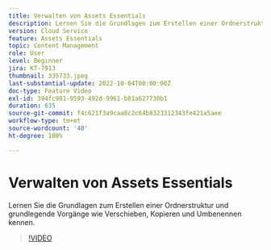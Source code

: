 ```yaml
---
title: Verwalten von Assets Essentials
description: Lernen Sie die Grundlagen zum Erstellen einer Ordnerstruktur und grundlegende Vorgänge wie Verschieben, Kopieren und Umbenennen kennen.
version: Cloud Service
feature: Assets Essentials
topic: Content Management
role: User
level: Beginner
jira: KT-7913
thumbnail: 335733.jpeg
last-substantial-update: 2022-10-04T00:00:00Z
doc-type: Feature Video
exl-id: 394fc981-9593-492d-9961-b81a627730b1
duration: 635
source-git-commit: f4c621f3a9caa8c2c64b8323312343fe421a5aee
workflow-type: tm+mt
source-wordcount: '40'
ht-degree: 100%

---
```


# Verwalten von Assets Essentials

Lernen Sie die Grundlagen zum Erstellen einer Ordnerstruktur und grundlegende Vorgänge wie Verschieben, Kopieren und Umbenennen kennen.

>[!VIDEO](https://video.tv.adobe.com/v/335733?quality=12&learn=on)
